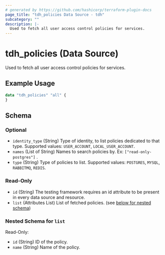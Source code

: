 ```yaml
---
# generated by https://github.com/hashicorp/terraform-plugin-docs
page_title: "tdh_policies Data Source - tdh"
subcategory: ""
description: |-
  Used to fetch all user access control policies for services.
---
```


# tdh_policies (Data Source)

Used to fetch all user access control policies for services.

## Example Usage

```terraform
data "tdh_policies" "all" {
}
```

<!-- schema generated by tfplugindocs -->
## Schema

### Optional

- `identity_type` (String) Type of identity, to list policies dedicated to that type. Supported values: `USER_ACCOUNT`, `LOCAL_USER_ACCOUNT`.
- `names` (List of String) Names to search policies by. Ex: `["read-only-postgres"]` .
- `type` (String) Type of policies to list. Supported values: `POSTGRES`, `MYSQL`, `RABBITMQ`, `REDIS`.

### Read-Only

- `id` (String) The testing framework requires an id attribute to be present in every data source and resource.
- `list` (Attributes List) List of fetched policies. (see [below for nested schema](#nestedatt--list))

<a id="nestedatt--list"></a>
### Nested Schema for `list`

Read-Only:

- `id` (String) ID of the policy.
- `name` (String) Name of the policy.


